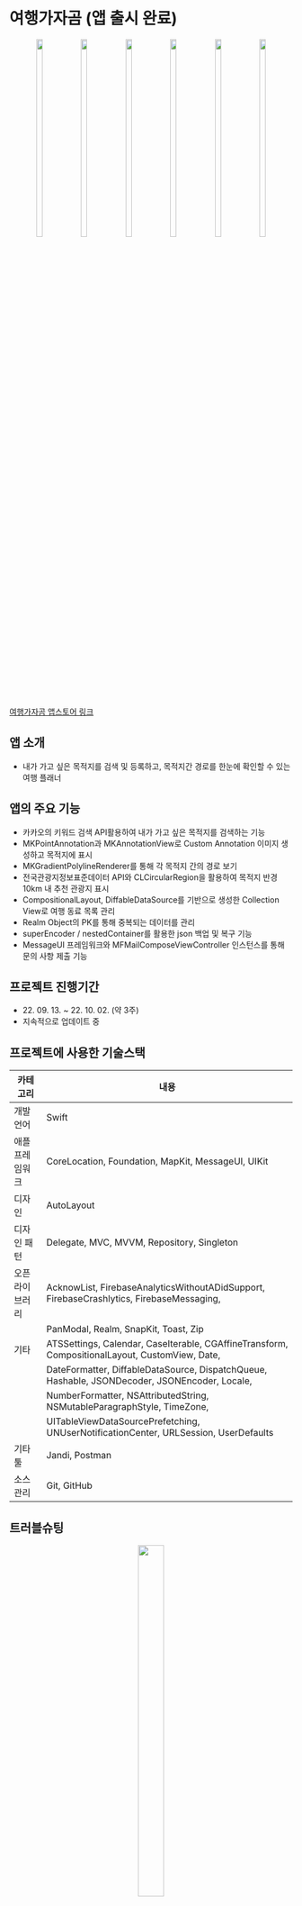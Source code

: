 # 여행가자곰 (앱 출시 완료)
<p align="center">
<img src="https://user-images.githubusercontent.com/105812328/208724326-d5a7dd71-5d55-4727-b049-27b47f492c6b.PNG" width="15%" height="30%">
<img src="https://user-images.githubusercontent.com/105812328/208724349-95ff1d04-1aa5-4c2e-84d1-c955e18447ed.PNG" width="15%" height="30%">
<img src="https://user-images.githubusercontent.com/105812328/208724532-a9bc7d4d-e903-4100-8fa1-e9c18740f298.PNG" width="15%" height="30%">
<img src="https://user-images.githubusercontent.com/105812328/208724663-ff03fa2b-e36d-48f1-b089-1a4065258389.PNG" width="15%" height="30%">
<img src="https://user-images.githubusercontent.com/105812328/208724740-04763d2c-7cae-49c2-b941-ed85a696de37.PNG" width="15%" height="30%">
<img src="https://user-images.githubusercontent.com/105812328/208724779-4b7df0f0-8d82-441e-9638-7ce36d565c0f.PNG" width="15%" height="30%">
</p>

[여행가자곰 앱스토어 링크](https://apps.apple.com/kr/app/%EC%97%AC%ED%96%89%EA%B0%80%EC%9E%90%EA%B3%B0/id6443563655)

## 앱 소개
- 내가 가고 싶은 목적지를 검색 및 등록하고, 목적지간 경로를 한눈에 확인할 수 있는 여행 플래너   

## 앱의 주요 기능
- 카카오의 키워드 검색 API활용하여 내가 가고 싶은 목적지를 검색하는 기능
- MKPointAnnotation과 MKAnnotationView로 Custom Annotation 이미지 생성하고 목적지에 표시
- MKGradientPolylineRenderer를 통해 각 목적지 간의 경로 보기
- 전국관광지정보표준데이터 API와 CLCircularRegion을 활용하여 목적지 반경 10km 내 추천 관광지 표시
- CompositionalLayout, DiffableDataSource를 기반으로 생성한 Collection View로 여행 동료 목록 관리
- Realm Object의 PK를 통해 중복되는 데이터를 관리
- superEncoder / nestedContainer를 활용한 json 백업 및 복구 기능
- MessageUI 프레임워크와 MFMailComposeViewController 인스턴스를 통해 문의 사항 제출 기능

## 프로젝트 진행기간
- 22\. 09. 13. ~ 22. 10. 02. (약 3주)
- 지속적으로 업데이트 중

## 프로젝트에 사용한 기술스택
| 카테고리 | 내용 |
| ----- | ----- |
| 개발 언어 | Swift | 
| 애플 프레임워크 | CoreLocation, Foundation, MapKit, MessageUI,  UIKit |
| 디자인 | AutoLayout |
| 디자인 패턴 | Delegate, MVC, MVVM, Repository, Singleton |
| 오픈 라이브러리 | AcknowList, FirebaseAnalyticsWithoutADidSupport, FirebaseCrashlytics, FirebaseMessaging, |
|  | PanModal, Realm, SnapKit, Toast, Zip |
| 기타 | ATSSettings, Calendar, CaseIterable, CGAffineTransform, CompositionalLayout, CustomView, Date, |
|  | DateFormatter, DiffableDataSource, DispatchQueue, Hashable, JSONDecoder, JSONEncoder, Locale, |
|  | NumberFormatter, NSAttributedString, NSMutableParagraphStyle, TimeZone, |
|  | UITableViewDataSourcePrefetching, UNUserNotificationCenter, URLSession, UserDefaults |
| 기타 툴 | Jandi, Postman |
| 소스관리 | Git, GitHub |

## 트러블슈팅
<p align="center">
<img src="https://user-images.githubusercontent.com/105812328/208724532-a9bc7d4d-e903-4100-8fa1-e9c18740f298.PNG" width="30%" height="40%">
</p>

- 커스텀 어노테이션 이미지의 재사용 문제
1~50까지의 Int값을 가진 이미지를 어노테이션을 생성하며 해당 목적지 순번에 맞게 mapView에 AddOverlay했지만, mapView의 region을 이동시켰다가 다시 어노테이션 있는 곳으로 region을 이동시킬 경우, 모두 같은 Int값을 가지는 이미지로 교체되는 문제 발생

<br/>

\-> 커스텀 어노테이션을 만들고 각 이미지마다 Int타입의 ID를 생성, 해당 ID마다 같은 Int값을 가지는 이미지 할당
```swift
// 커스텀 어노테이션 생성
final class Annotation: MKPointAnnotation {
    var identifier: Int
    
    init(_ identifier: Int) {
        self.identifier = identifier
    }
}

// 뷰컨트롤러의 어노테이션 생성하는 부분에서 ID에 맞는 이미지를 지정 및 생성
func mapView(_ mapView: MKMapView, viewFor annotation: MKAnnotation) -> MKAnnotationView? {
        guard let annotation = annotation as? Annotation else { return nil }
        
        var annotationView = mapView.dequeueReusableAnnotationView(withIdentifier: "\(annotation.identifier)")
        if annotationView == nil {
            annotationView = MKAnnotationView(annotation: annotation, reuseIdentifier: "\(annotation.identifier)")
        } else {
            annotationView?.annotation = annotation
        }
        let currentTrip = TripHistoryRepository.standard.fetchTrips(.current)
        
        viewModel.isExecutedFunc(identifier: annotation.identifier, taskOrder: currentTrip[0].trips.count - 1, annotationView: annotationView, annotation: annotation)

        return annotationView
    }
```
<br/>

- 경로를 계산하고 배열에 담는 과정에서 배열의 순번이 꼬여 mapView에 addOverlay했을 때, 목적지 간의 경로가 뒤엉키는 문제
<br/>

\-> 경로를 딕셔너리 타입으로 변경 후, Key값에 목적지 순번을, Value값에 경로를 배치하여 맵뷰에 addOverlay시 경로 순서가 꼬이지 않도록 수정
```swift
func createPath(_ mapView: MKMapView, sourceLat: CLLocationDegrees, sourceLon: CLLocationDegrees, destinationLat: CLLocationDegrees, destinationLon: CLLocationDegrees, turn: Int, status: TripStatus) {
	    // 여행 경로를 계산
        let direction = MKDirections(request: directionRequest)
        direction.calculate { response, error in
            guard let response = response else {
                if let error = error {
                    print("Error Found: \(error.localizedDescription)")
                }
                return
            }
            
			// 계산한 여행 경로를 경로를 관리하는 딕셔너리에 업데이트
            switch status {
            case .current:
                self.routes.updateValue(response.routes[0], forKey: turn)
            case .past:
                self.historyRoutes.updateValue(response.routes[0], forKey: turn)
            }
        }
    }
```
<br/>

- 배열을 가지고 있는 Realm 데이터를 json으로 변환하여 데이터 백업 및 복구 기능 구현 문제
Realm Object를 json으로 Encoding하여 외부로 Export할 때는 Realm의 List타입을 Array나 Dictionary처럼 애플 Framework에 있는 Collection타입으로 변경하고 json으로 Encoding해야 하는 것으로 잘못이해
<br/>

\-> superEncoder 및 nestedContainer 키워드를 사용하여 json으로 내보내고 복구하는 기능 구현
```swift
    // 데이터를 json 인코딩해서 외부로 내보낼 때 superEncoder 활용
    func encode(to encoder: Encoder) throws {

		// superEncoder를 통해 배열을 만들어주고 내부에 데이터 삽입
        let tripsContainer = container.superEncoder(forKey: .trips)
        try trips.encode(to: tripsContainer)
    }
    
	// json으로 저장한 데이터를 불러올 때 nestedContainer 활용
    required convenience init(from decoder: Decoder) throws {
    
		// nestedUnkeyedContainer로 배열 데이터에 접근
        var companiesContainer = try container.nestedUnkeyedContainer(forKey: .companions)
        
		// 반복문을 통해 json데이터 배열을 decoding한 후 빈 배열에 저장
        var compArray = [(companion: String, isBeingDeleted: Bool)]()
        while !companiesContainer.isAtEnd {
            let itemCountContainer = try companiesContainer.nestedContainer(keyedBy: CompanionsCodingKeys.self)
            let companion = try itemCountContainer.decode(String.self, forKey: .companion)
            let isBeingDeleted = try itemCountContainer.decode(Bool.self, forKey: .isBeingDeleted)
            compArray.append((companion, isBeingDeleted))
        }
        
		// decoding한 데이터를 저장하려는 Realm Object 타입으로 변환하여 저장
        compArray.forEach {
            self.companions.append(Companions(companion: $0.companion, isbeingDeleted: $0.isBeingDeleted))
        }
    }
```
<br/>

<p align="center">
<img src="https://user-images.githubusercontent.com/105812328/208724532-a9bc7d4d-e903-4100-8fa1-e9c18740f298.PNG" width="30%" height="40%">
<img src="https://user-images.githubusercontent.com/105812328/208724779-4b7df0f0-8d82-441e-9638-7ce36d565c0f.PNG" width="30%" height="40%">
</p>

- 데이터 복구하는 과정에서 기존 데이터 삭제시, mapView에 add된 데이터 삭제 순서에 따른 오류    
더보기 탭에서 복구셀을 tap했을 때, 기존에 mapView에 올라간 overlay들을 모두 삭제하고 외부에 저장한 json 백업 파일을 덮어써야 했습니다.
이 과정에서 mapView 인스턴스를 전달하여 더보기 탭에서 mapView Overlay데이터를 삭제해야 하는데, 인스턴스를 성공적으로 전달하기 위해서는 반드시 맵뷰가 있는 뷰컨트롤러의 transition이 필요하여 복구기능이 부자연스럽게 진행되었습니다.
NotificationCenter를 활용해보았지만, 유저가 앱을 최초에 실행하고 바로 더보기 탭으로 이동할 경우 Notification Center에 인스턴스가 전달되지 않았습니다. 반드시 지도 탭을 클릭했을 때, 인스턴스가 전달하는 것을 확인했습니다.
<br/>

\-> Delegate와 PanModal 라이브러리를 활용하여 인스턴스를 전달하고 뷰를 transition할 때, safeArea 바깥쪽으로 Present하도록하여 뷰 컨트롤러가 화면에 보이지 않게 하면서 인스턴스를 전달하여 해결했습니다.
```swift
// Delegate패턴을 활용하여 mapView Instance 전달
protocol TransferMapViewDelegate: AnyObject {
    func passMapView(_ mapView: MKMapView)
}

final class MapViewController: BaseViewController {

		// Delegate패턴을 활용하여 mapView Instance 전달
		weak var delegate: TransferMapViewDelegate?

		override func configureUI() {
		// Delegate패턴을 활용하여 mapView Instance 전달
        delegate?.passMapView(self.mapView)
    }
}

// 복구시 MapViewController의 Present Setting
extension MapViewController: PanModalPresentable {

    // Present할 때 safeArea 안쪽으로 보이지 않도록 높이 조절
    var shortFormHeight: PanModalHeight {
        return .contentHeightIgnoringSafeArea(0)
    }

    var longFormHeight: PanModalHeight {
        return shortFormHeight
    }
}

extension BackupViewController: UITableViewDelegate {
    func tableView(_ tableView: UITableView, didSelectRowAt indexPath: IndexPath) {
        showAlertMessageWithCancel(title: "해당 데이터로 복구하시겠습니까?") {
            do {
                // '복구'셀을 클릭했을 때 MapViewController 생성 후, delegate 세팅 및 뷰컨트롤러 present
                let mv = MapViewController()
                mv.delegate = self
                self.presentPanModal(mv)
            } catch {
                print(error)
            }
        }
    }
}

// 전달받은 mapView Instance를 통해서 mapView Overlay 모두 삭제
extension BackupViewController: TransferMapViewDelegate {
    func passMapView(_ mapView: MKMapView) {
        LocationHelper.standard.removeAnnotations(mapView, status: .current)
        LocationHelper.standard.routes.removeAll()
        mapView.removeOverlays(mapView.overlays)
    }
}
```
